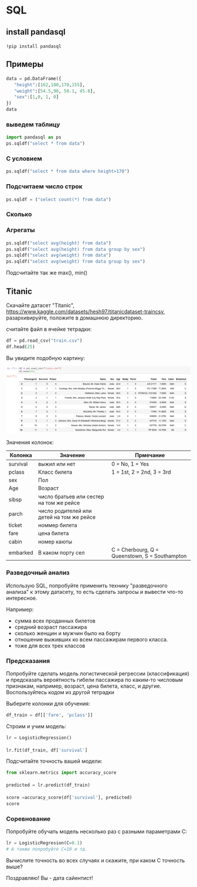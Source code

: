 # SQL

## install pandasql

`!pip install pandasql`

## Примеры

```python
data = pd.DataFrame({
   "height":[162,180,170,155],
   "weight":[54.5,90, 50.1, 45.8],
   "sex":[1,0, 1, 0]
})
data
```


### выведем таблицу

```python
import pandasql as ps
ps.sqldf("select * from data")
```

### С условием

```python
ps.sqldf("select * from data where height>170")
```

### Подсчитаем число строк

```python
ps.sqldf = ("select count(*) from data")
```

### Сколько 


### Агрегаты

```python
ps.sqldf("select avg(height) from data")
ps.sqldf("select avg(height) from data group by sex")
ps.sqldf("select avg(weight) from data")
ps.sqldf("select avg(weight) from data group by sex")
```

Подсчитайте так же max(), min()

## Titanic

Скачайте датасет "Titanic", https://www.kaggle.com/datasets/hesh97/titanicdataset-traincsv, разархивируйте, положите в домашнюю директорию.


считайте файл в ячейке тетрадки:

```python
df = pd.read_csv("train.csv")
df.head(25)
```

Вы увидите подобную картину:

![titanic-1](../img/ml-titanic-1.png) 

Значения колонок:

| Колонка | Значение      | Прмечание                      |
----------|---------------|---------------------------------
| survival |	выжил или нет |	0 = No, 1 = Yes|
| pclass |	Класс билета |	1 = 1st, 2 = 2nd, 3 = 3rd|
| sex |	Пол 	
| Age |	Возраст 	
| sibsp | число братьев или сестер на том же рейсе | 	
| parch |	число родителей или детей на том же рейсе |	
| ticket |	номмер билета 	|
| fare |	цена билета 	|
| cabin |	номер каюты 	|
| embarked | 	В каком порту сел |	C = Cherbourg, Q = Queenstown, S = Southampton


### Разведочный анализ 

Использую SQL, попробуйте применить технику "разведочного анализа" к этому датасету, то есть сделать запросы и вывести что-то интересное.

Например:

* сумма всех проданных билетов
* средний возраст пассажира
* сколько женщин и мужчин было на борту
* отношение выживших ко всем пассажирам первого класса.
* тоже для всех трех классов

### Предсказания

Попробуйте сделать модель логистической регрессии (классификация) и предсказать вероятность гибели пассажира по каким-то числовым признакам, например, возраст, цена билета, класс, и другие. Воспользуйтесь кодом из другой тетрадки

Выберите колонки для обучения:

```python
df_train = df[['fare', 'pclass']]
```

Строим и учим модель:

```python
lr = LogisticRegression()

lr.fit(df_train, df['survival']
```


Подсчитайте точность вашей модели:

```python
from sklearn.metrics import accuracy_score

predicted = lr.predict(df_train)

score =accuracy_score(df['survival'], predicted)
score
```

### Соревнование

Попробуйте обучать модель несколько раз c разными параметрами С:

```python
lr = LogisticRegresion(C=0.1)
# А также попробуйте С=10 и тд.
```
Вычислите точность во всех случаях и скажите, при каком С точность выше?

Поздравляю! Вы - дата сайентист!


